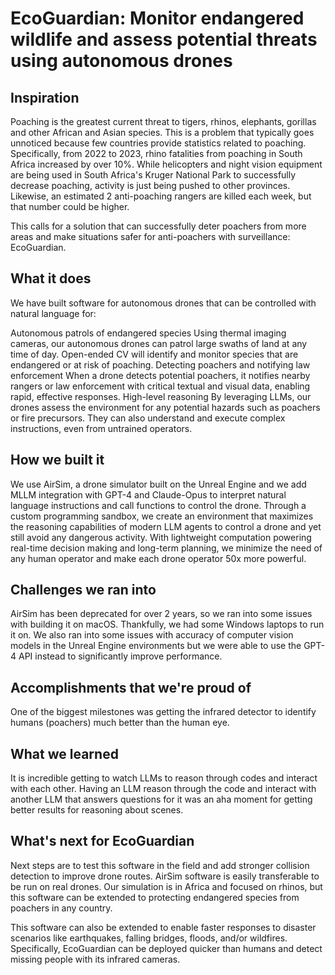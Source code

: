 # EcoGuardian: Monitor endangered wildlife and assess potential threats using autonomous drones

## Inspiration

Poaching is the greatest current threat to tigers, rhinos, elephants, gorillas and other African and Asian species. This is a problem that typically goes unnoticed because few countries provide statistics related to poaching. Specifically, from 2022 to 2023, rhino fatalities from poaching in South Africa increased by over 10%. While helicopters and night vision equipment are being used in South Africa's Kruger National Park to successfully decrease poaching, activity is just being pushed to other provinces. Likewise, an estimated 2 anti-poaching rangers are killed each week, but that number could be higher.

This calls for a solution that can successfully deter poachers from more areas and make situations safer for anti-poachers with surveillance: EcoGuardian. 

## What it does

We have built software for autonomous drones that can be controlled with natural language for:

Autonomous patrols of endangered species
Using thermal imaging cameras, our autonomous drones can patrol large swaths of land at any time of day. Open-ended CV will identify and monitor species that are endangered or at risk of poaching.
Detecting poachers and notifying law enforcement
When a drone detects potential poachers, it notifies nearby rangers or law enforcement with critical textual and visual data, enabling rapid, effective responses.
High-level reasoning
By leveraging LLMs, our drones assess the environment for any potential hazards such as poachers or fire precursors. They can also understand and execute complex instructions, even from untrained operators.

## How we built it

We use AirSim, a drone simulator built on the Unreal Engine and we add MLLM integration with GPT-4 and Claude-Opus to interpret natural language instructions and call functions to control the drone. Through a custom programming sandbox, we create an environment that maximizes the reasoning capabilities of modern LLM agents to control a drone and yet still avoid any dangerous activity. With lightweight computation powering real-time decision making and long-term planning, we minimize the need of any human operator and make each drone operator 50x more powerful.

## Challenges we ran into

AirSim has been deprecated for over 2 years, so we ran into some issues with building it on macOS. Thankfully, we had some Windows laptops to run it on. We also ran into some issues with accuracy of computer vision models in the Unreal Engine environments but we were able to use the GPT-4 API instead to significantly improve performance.

## Accomplishments that we're proud of
One of the biggest milestones was getting the infrared detector to identify humans (poachers) much better than the human eye.

## What we learned

It is incredible getting to watch LLMs to reason through codes and interact with each other. Having an LLM reason through the code and interact with another LLM that answers questions for it was an aha moment for getting better results for reasoning about scenes.

## What's next for EcoGuardian

Next steps are to test this software in the field and add stronger collision detection to improve drone routes. AirSim software is easily transferable to be run on real drones. Our simulation is in Africa and focused on rhinos, but this software can be extended to protecting endangered species from poachers in any country.

This software can also be extended to enable faster responses to disaster scenarios like earthquakes, falling bridges, floods, and/or wildfires. Specifically, EcoGuardian can be deployed quicker than humans and detect missing people with its infrared cameras.
